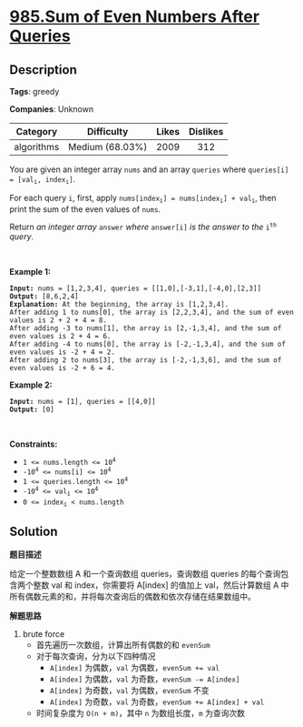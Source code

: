 # [985.Sum of Even Numbers After Queries](https://leetcode.com/problems/sum-of-even-numbers-after-queries/description/)

## Description

**Tags**: greedy

**Companies**: Unknown

|  Category  |   Difficulty    | Likes | Dislikes |
| :--------: | :-------------: | :---: | :------: |
| algorithms | Medium (68.03%) | 2009  |   312    |

<p>You are given an integer array <code>nums</code> and an array <code>queries</code> where <code>queries[i] = [val<sub>i</sub>, index<sub>i</sub>]</code>.</p>
<p>For each query <code>i</code>, first, apply <code>nums[index<sub>i</sub>] = nums[index<sub>i</sub>] + val<sub>i</sub></code>, then print the sum of the even values of <code>nums</code>.</p>
<p>Return <em>an integer array </em><code>answer</code><em> where </em><code>answer[i]</code><em> is the answer to the </em><code>i<sup>th</sup></code><em> query</em>.</p>
<p>&nbsp;</p>
<p><strong class="example">Example 1:</strong></p>
<pre><code><strong>Input:</strong> nums = [1,2,3,4], queries = [[1,0],[-3,1],[-4,0],[2,3]]
<strong>Output:</strong> [8,6,2,4]
<strong>Explanation:</strong> At the beginning, the array is [1,2,3,4].
After adding 1 to nums[0], the array is [2,2,3,4], and the sum of even values is 2 + 2 + 4 = 8.
After adding -3 to nums[1], the array is [2,-1,3,4], and the sum of even values is 2 + 4 = 6.
After adding -4 to nums[0], the array is [-2,-1,3,4], and the sum of even values is -2 + 4 = 2.
After adding 2 to nums[3], the array is [-2,-1,3,6], and the sum of even values is -2 + 6 = 4.</code></pre>
<p><strong class="example">Example 2:</strong></p>
<pre><code><strong>Input:</strong> nums = [1], queries = [[4,0]]
<strong>Output:</strong> [0]</code></pre>
<p>&nbsp;</p>
<p><strong>Constraints:</strong></p>
<ul>
  <li><code>1 &lt;= nums.length &lt;= 10<sup>4</sup></code></li>
  <li><code>-10<sup>4</sup> &lt;= nums[i] &lt;= 10<sup>4</sup></code></li>
  <li><code>1 &lt;= queries.length &lt;= 10<sup>4</sup></code></li>
  <li><code>-10<sup>4</sup> &lt;= val<sub>i</sub> &lt;= 10<sup>4</sup></code></li>
  <li><code>0 &lt;= index<sub>i</sub> &lt; nums.length</code></li>
</ul>

## Solution

**题目描述**

给定一个整数数组 A 和一个查询数组 queries，查询数组 queries 的每个查询包含两个整数 val 和 index，你需要将 A[index] 的值加上 val，然后计算数组 A 中所有偶数元素的和，并将每次查询后的偶数和依次存储在结果数组中。

**解题思路**

1. brute force
   - 首先遍历一次数组，计算出所有偶数的和 `evenSum`
   - 对于每次查询，分为以下四种情况
     - `A[index]` 为偶数，`val` 为偶数，`evenSum += val`
     - `A[index]` 为偶数，`val` 为奇数，`evenSum -= A[index]`
     - `A[index]` 为奇数，`val` 为偶数，`evenSum` 不变
     - `A[index]` 为奇数，`val` 为奇数，`evenSum += A[index] + val`
   - 时间复杂度为 `O(n + m)`，其中 `n` 为数组长度，`m` 为查询次数
